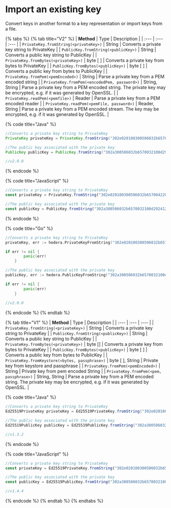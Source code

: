 # Import an existing key

Convert keys in another format to a key representation or import keys from a file. 

{% tabs %}
{% tab title="V2" %}
| **Method**  | Type | Description |
| :--- | :--- | :--- |
| `PrivateKey.fromString(<privateKey>)` | String | Converts a private key string to PrivateKey |
| `PublicKey.fromString(<publicKey>)` | String | Converts a public key string to PublicKey |
| `PrivateKey.fromBytes(<privateKey>)` | byte \[ \] | Converts a private key from bytes to PrivateKey |
| `PublicKey.fromBytes(<publicKey>)` | byte \[ \] | Converts a public key from bytes to PublicKey |
| `PrivateKey.fromPem(<pemEncoded>)` | String | Parse a private key from a PEM encoded string |
| `PrivateKey.fromPem(<encodedPem, password>)` | String, String | Parse a private key from a PEM encoded string. The private key may be encrypted, e.g. if it was generated by OpenSSL. |
| `PrivateKey.readPem(<pemfile>)` | Reader | Parse a private key from a PEM encoded reader |
| `PrivateKey.readPem(<pemFile, password>)` | Reader, String | Parse a private key from a PEM encoded stream. The key may be encrypted, e.g. if it was generated by OpenSSL. |

{% code title="Java" %}
```java
//Converts a private key string to PrivateKey
PrivateKey privateKey = PrivateKey.fromString("302e020100300506032b6570042204201d5b7516488d7010e3730ab7432f7115a7588ad76553153f6e108c62cbd1ff25");

//The public key associated with the private key
PublicKey publicKey = PublicKey.fromString("302a300506032b6570032100d292412f1c86507224c1db656050c2162c91983540d608f6a31e9b43359bc5e");

//v2.0.0
```
{% endcode %}

{% code title="JavaScript" %}
```javascript
//Converts a private key string to PrivateKey
const privateKey = PrivateKey.fromString("302e020100300506032b6570042204201d5b7516488d7010e3730ab7432f7115a7588ad76553153f6e108c62cbd1ff25");

//The public key associated with the private key
const publicKey = PublicKey.fromString("302a300506032b6570032100d292412f1c86507224c1db656050c2162c91983540d608f6a31e9b43359bc5e");
```
{% endcode %}

{% code title="Go" %}
```go
//Converts a private key string to PrivateKey
privateKey, err := hedera.PrivateKeyFromString("302e020100300506032b65700422042012a4a4add3d885bd61d7ce5cff88c5ef2d510651add00a7f64cb90de3359b105")

if err != nil {
		panic(err)
	}

//The public key associated with the private key
publicKey, err := hedera.PublicKeyFromString("302a300506032b6570032100d292412f1c86507224c1db656050c2162c91983540d608f6a31e9b43359bc5e")

if err != nil {
		panic(err)
	}
	
//v2.0.0
```
{% endcode %}
{% endtab %}

{% tab title="V1" %}
| **Method**  | Type | Description |
| :--- | :--- | :--- |
| `PrivateKey.fromString(<privateKey>)` | String | Converts a private key string to PrivateKey |
| `PublicKey.fromString(<publicKey>)` | String | Converts a public key string to PublicKey |
| `PrivateKey.fromBytes(<privateKey>)` | byte \[\] | Converts a private key from bytes to PrivateKey |
| `PublicKey.fromBytes(<publicKey>)` | byte \[ \] | Converts a public key from bytes to PublicKey |
| `PrivateKey.fromKeystore(<bytes, passphrase>)` | byte \[ \], String | Private key from keystore and passphrase |
| `PrivateKey.fromPem(<pemEncoded>)` | String | Private key from pem encoded String |
| `PrivateKey.fromPem(<pem, passphrase>)` | String, String | Parse a private key from a PEM encoded string. The private key may be encrypted, e.g. if it was generated by OpenSSL. |

{% code title="Java" %}
```java
//Converts a private key string to PrivateKey
Ed25519PrivateKey privateKey = Ed25519PrivateKey.fromString("302e020100300506032b6570042204201d5b7516488d7010e3730ab7432f7115a7588ad76553153f6e108c62cbd1ff25");

//The public key associated with the private key
Ed25519PublicKey publicKey = Ed25519PublicKey.fromString("302a300506032b6570032100d292412f1c86507224c1db656050c2162c91983540d608f6a31e9b43359bc5e");

//v1.3.2
```
{% endcode %}

{% code title="JavaScript" %}
```javascript
//Converts a private key string to PrivateKey
const privateKey = Ed25519PrivateKey.fromString("302e020100300506032b6570042204201d5b7516488d7010e3730ab7432f7115a7588ad76553153f6e108c62cbd1ff25");

//The public key associated with the private key
const publicKey = Ed25519PublicKey.fromString("302a300506032b6570032100d292412f1c86507224c1db656050c2162c91983540d608f6a31e9b43359bc5e");

//v1.4.4
```
{% endcode %}
{% endtab %}
{% endtabs %}

#### 

